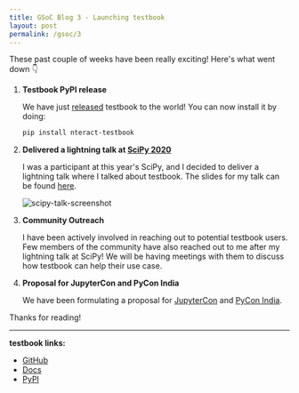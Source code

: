 ```yaml
---
title: GSoC Blog 3 - Launching testbook
layout: post
permalink: /gsoc/3
---
```


These past couple of weeks have been really exciting! Here's what went down 👇

1. **Testbook PyPI release**

   We have just [released](https://pypi.org/project/nteract-testbook/) testbook to the world! You can now install it by doing:

   ```bash
   pip install nteract-testbook
   ```

2. **Delivered a lightning talk at [SciPy 2020](https://www.scipy2020.scipy.org/)**

   I was a participant at this year's SciPy, and I decided to deliver a lightning talk where I talked about testbook. The slides for my talk can be found [here](https://speakerdeck.com/rohitsanj/testbook-unit-test-your-jupyter-notebooks).

   ![scipy-talk-screenshot](https://i.imgur.com/7hPCXP4.png)

3. **Community Outreach**

   I have been actively involved in reaching out to potential testbook users. Few members of the community have also reached out to me after my lightning talk at SciPy!
   We will be having meetings with them to discuss how testbook can help their use case.

4. **Proposal for JupyterCon and PyCon India**

   We have been formulating a proposal for [JupyterCon](https://jupytercon.com/) and [PyCon India](https://in.pycon.org/2020/).

Thanks for reading!

---
**testbook links:**

- [GitHub](https://github.com/nteract/testbook/)
- [Docs](http://test-book.readthedocs.io/)
- [PyPI](https://pypi.org/project/nteract-testbook/)
